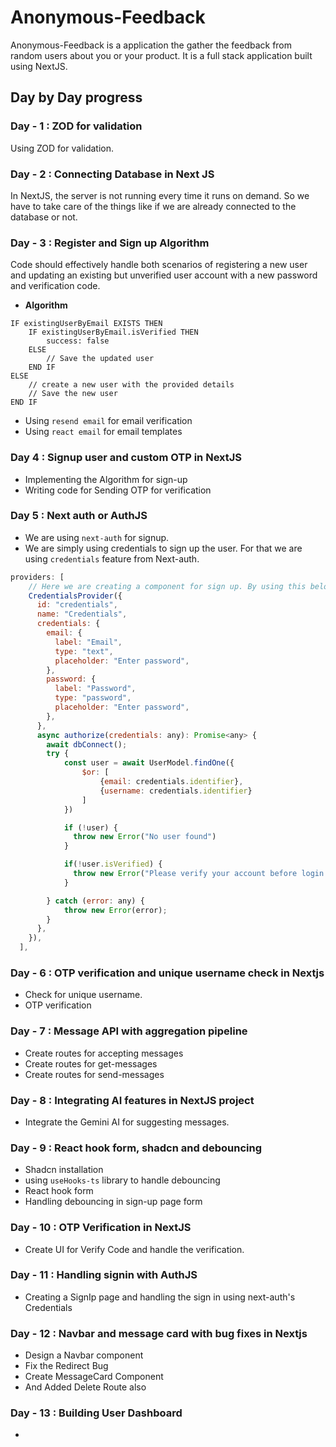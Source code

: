 # Anonymous-Feedback

Anonymous-Feedback is a application the gather the feedback from random users about you or your product. It is a full stack application built using NextJS.

## Day by Day progress

### Day - 1 : ZOD for validation

Using ZOD for validation.

### Day - 2 : Connecting Database in Next JS

In NextJS, the server is not running every time it runs on demand. So we have to take care of the things like if we are already connected to the database or not.

### Day - 3 : Register and Sign up Algorithm

Code should effectively handle both scenarios of registering a new user and updating an existing but unverified user account with a new password and verification code.

- **Algorithm**

```
IF existingUserByEmail EXISTS THEN
    IF existingUserByEmail.isVerified THEN
        success: false
    ELSE
        // Save the updated user
    END IF
ELSE
    // create a new user with the provided details
    // Save the new user
END IF
```

- Using `resend email` for email verification
- Using `react email` for email templates

### Day 4 : Signup user and custom OTP in NextJS 

* Implementing the Algorithm for sign-up 
* Writing code for Sending OTP for verification

### Day 5 : Next auth or AuthJS

- We are using `next-auth` for signup.
- We are simply using credentials to sign up the user. For that we are using `credentials` feature from Next-auth.

```javascript
providers: [
    // Here we are creating a component for sign up. By using this below information, next-auth will create a component for signup which will render on the screen
    CredentialsProvider({
      id: "credentials",
      name: "Credentials",
      credentials: {
        email: {
          label: "Email",
          type: "text",
          placeholder: "Enter password",
        },
        password: {
          label: "Password",
          type: "password",
          placeholder: "Enter password",
        },
      },
      async authorize(credentials: any): Promise<any> {
        await dbConnect();
        try {
            const user = await UserModel.findOne({
                $or: [
                    {email: credentials.identifier},
                    {username: credentials.identifier}
                ]
            })

            if (!user) {
              throw new Error("No user found")
            }

            if(!user.isVerified) {
              throw new Error("Please verify your account before login.")
            }

        } catch (error: any) {
            throw new Error(error);
        }
      },
    }),
  ],
```

### Day - 6 : OTP verification and unique username check in Nextjs

* Check for unique username.
* OTP verification

### Day - 7 : Message API with aggregation pipeline

* Create routes for accepting messages
* Create routes for get-messages
* Create routes for send-messages

### Day - 8 : Integrating AI features in NextJS project

* Integrate the Gemini AI for suggesting messages.

### Day - 9 : React hook form, shadcn and debouncing

* Shadcn installation 
* using `useHooks-ts` library to handle debouncing
* React hook form
* Handling debouncing in sign-up page form

### Day - 10 : OTP Verification in NextJS 

* Create UI for Verify Code and handle the verification.

### Day - 11 : Handling signin with AuthJS

* Creating a SignIp page and handling the sign in using next-auth's Credentials

### Day - 12 : Navbar and message card with bug fixes in Nextjs

* Design a Navbar component
* Fix the Redirect Bug
* Create MessageCard Component
* And Added Delete Route also

### Day - 13 : Building User Dashboard

* 